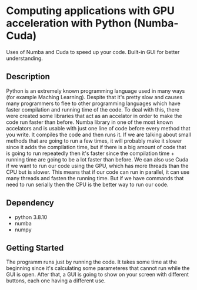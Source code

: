 # Computing applications with GPU acceleration with Python (Numba-Cuda)

Uses of Numba and Cuda to speed up your code. Built-in GUI for better understanding.

## Description

Python is an extremely known programming language used in many ways (for example Maching Learning).
Despite that it's pretty slow and causes many programmers to flee to other programming languages
which have faster compilation and running time of the code. To deal with this, there were created
some libraries that act as an accelator in order to make the code run faster than before.
Numba library in one of the most known accelators and is usable with just one line of code
before every method that you write. It compiles the code and then runs it. If we are talking about
small methods that are going to run a few times, it will probably make it slower since it adds the compilation time,
but if there is a big amount of code that is going to run repeatedly then it's faster since the compilation time + running time
are going to be a lot faster than before.
We can also use Cuda if we want to run our code using the GPU, which has more threads than the CPU
but is slower. This means that if our code can run in parallel, it can use many threads and fasten the running time.
But if we have commands that need to run serially then the CPU is the better way to run our code.

## Dependency

- python 3.8.10
- numba
- numpy

## Getting Started

The programm runs just by running the code. It takes some time at the beginning since it's calculating
some parameteres that cannot run while the GUI is open. After that, a GUI is going to show on your screen
with different buttons, each one having a different use.
